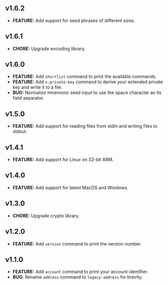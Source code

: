 ## v1.6.2

- **FEATURE:** Add support for seed phrases of different sizes.

## v1.6.1

- **CHORE:** Upgrade encoding library.

## v1.6.0

- **FEATURE:** Add `shortlist` command to print the available commands.
- **FEATURE:** Add `x-private-key` command to derive your extended private key and write it to a file.
- **BUG:** Normalize mnemonic seed input to use the space character as its field separator.

## v1.5.0

- **FEATURE:** Add support for reading files from stdin and writing files to stdout.

## v1.4.1

- **FEATURE:** Add support for Linux on 32-bit ARM.

## v1.4.0

- **FEATURE:** Add support for latest MacOS and Windows.

## v1.3.0

- **CHORE:** Upgrade crypto library.

## v1.2.0

- **FEATURE:** Add `version` command to print the version number.

## v1.1.0

- **FEATURE:** Add `account` command to print your account identifier.
- **BUG:** Rename `address` command to `legacy-address` for brevity.
